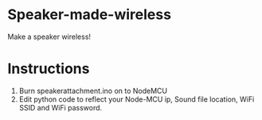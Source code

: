 # Speaker-made-wireless
Make a speaker wireless! 
# Instructions
1) Burn speakerattachment.ino on to NodeMCU
2) Edit python code to reflect your Node-MCU ip, Sound file location, WiFi SSID and WiFi password. 
